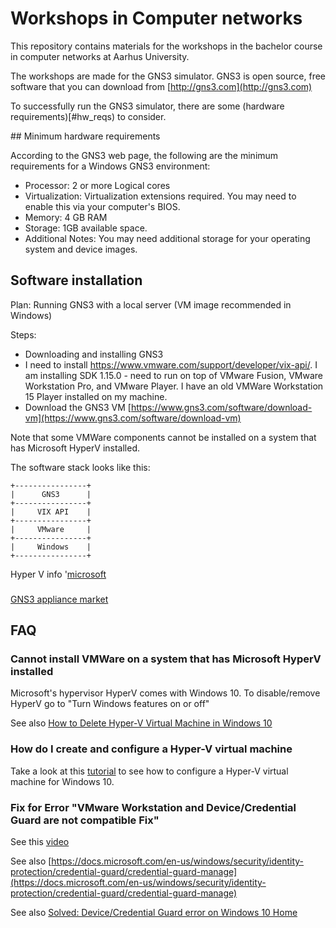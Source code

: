 # Workshops in Computer networks
This repository contains materials for the workshops in the bachelor course in computer networks at Aarhus University.

The workshops are made for the GNS3 simulator. GNS3 is open source, free software that you can download from [http://gns3.com](http://gns3.com)

To successfully run the GNS3 simulator, there are some (hardware requirements)[#hw_reqs) to consider.

<a name="hw_reqs">## Minimum hardware requirements</a>

According to the GNS3 web page, the following are the minimum requirements for a Windows GNS3 environment:
- Processor: 2 or more Logical cores
- Virtualization: Virtualization extensions required. You may need to enable this via your computer's BIOS.
- Memory: 4 GB RAM
- Storage: 1GB available space.
- Additional Notes: You may need additional storage for your operating system and device images.

## Software installation
Plan: Running GNS3 with a local server (VM image recommended in Windows)

Steps: 
- Downloading and installing GNS3 
- I need to install https://www.vmware.com/support/developer/vix-api/. I am installing SDK 1.15.0 - need to run on top of VMware Fusion, VMware Workstation Pro, and VMware Player. I have an old VMWare Workstation 15 Player installed on my machine. 
- Download the GNS3 VM  [https://www.gns3.com/software/download-vm](https://www.gns3.com/software/download-vm)

Note that some VMWare components cannot be installed on a system that has Microsoft HyperV installed. 

The software stack looks like this:
```
+----------------+
|      GNS3      |
+----------------+
|     VIX API    |
+----------------+
|     VMware     |
+----------------+
|     Windows    |
+----------------+
```

Hyper V info
'[microsoft](https://docs.microsoft.com/en-us/virtualization/hyper-v-on-windows/about/)

###
[GNS3 appliance market](https://www.gns3.com/marketplace/appliances)

## FAQ

### Cannot install VMWare on a system that has Microsoft HyperV installed
Microsoft's hypervisor HyperV comes with Windows 10. To disable/remove HyperV go to "Turn Windows features on or off"

See also [How to Delete Hyper-V Virtual Machine in Windows 10](https://www.tenforums.com/tutorials/128821-delete-hyper-v-virtual-machine-windows-10-a.html)

### How do I create and configure a Hyper-V virtual machine

Take a look at this [tutorial](https://www.youtube.com/watch?v=wfG4oFI5FIk) to see how to configure a Hyper-V virtual machine for Windows 10.

### Fix for Error "VMware Workstation and Device/Credential Guard are not compatible Fix"

See this [video](https://www.youtube.com/watch?v=VIBdY-5zr58)

See also [https://docs.microsoft.com/en-us/windows/security/identity-protection/credential-guard/credential-guard-manage](https://docs.microsoft.com/en-us/windows/security/identity-protection/credential-guard/credential-guard-manage)

See also [Solved: Device/Credential Guard error on Windows 10 Home](https://communities.vmware.com/thread/584231)
